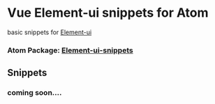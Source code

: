 # Vue Element-ui snippets for Atom
basic snippets for [Element-ui](http://element.eleme.io/#/)
### Atom Package: [Element-ui-snippets](https://atom.io/packages/element-ui-snippets)
## Snippets
### coming soon....
